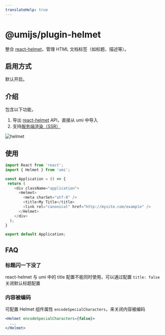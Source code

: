```yaml
---
translateHelp: true
---
```


# @umijs/plugin-helmet

整合 [react-helmet](https://github.com/nfl/react-helmet)，管理 HTML 文档标签（如标题、描述等）。

## 启用方式

默认开启。

## 介绍

包含以下功能，

1. 导出 [react-helmet](https://github.com/nfl/react-helmet#example) API，直接从 umi 中导入
1. 支持[服务端渲染（SSR）](/zh-CN/docs/ssr)

![helmet](https://user-images.githubusercontent.com/13595509/82291009-b8c41580-99da-11ea-8d77-128f59a273e5.png)

## 使用

```js
import React from 'react';
import { Helmet } from 'umi';

const Application = () => {
 return (
    <div className="application">
      <Helmet>
        <meta charSet="utf-8" />
        <title>My Title</title>
        <link rel="canonical" href="http://mysite.com/example" />
      </Helmet>
    </div>
  );
}

export default Application;
```

## FAQ

### 标题闪一下没了

react-helmet 与 umi 中的 title 配置不能同时使用，可以通过配置 `title: false` 关闭默认标题配置

### 内容被编码

可配置 Helmet 组件属性 `encodeSpecialCharacters`，来关闭内容被编码

```jsx
<Helmet encodeSpecialCharacters={false}>
  ...
</Helmet>
```
